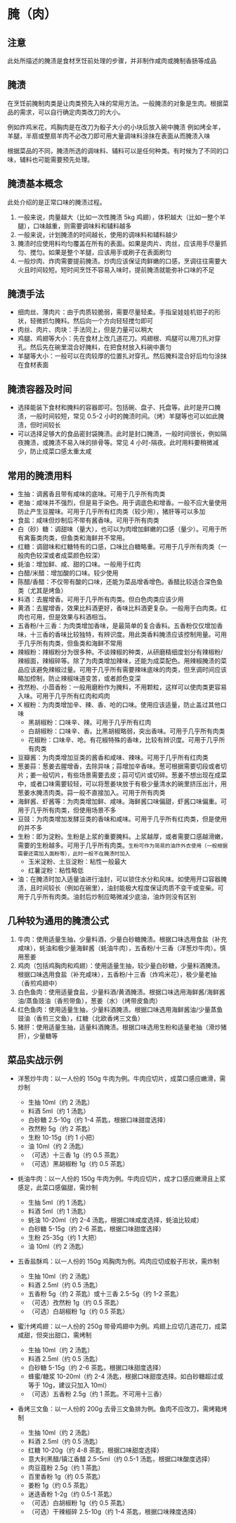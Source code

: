 # 腌（肉）
## 注意
此处所描述的腌渍是食材烹饪前处理的步骤，并非制作咸肉或腌制香肠等成品

## 腌渍
在烹饪前腌制肉类是让肉类预先入味的常用方法。一般腌渍的对象是生肉。根据菜品的需求，可以自行确定肉类改刀的大小。

  例如炸鸡米花，鸡胸肉是在改刀为骰子大小的小块后放入碗中腌渍
  例如烤全羊，羊腿，半扇或整扇羊肉不必改刀即可用大量调味料涂抹在表面从而腌渍入味
  
根据菜品的不同，腌渍所选的调味料、辅料可以是任何种类。有时候为了不同的口味，辅料也可能需要预先处理。

## 腌渍基本概念
此处介绍的是正常口味的腌渍过程。

1. 一般来说，肉量越大（比如一次性腌渍 5kg 鸡翅），体积越大（比如一整个羊腿），口味越重，则需要调味料和辅料越多
2. 一般来说，计划腌渍的时间越长，使用的调味料和辅料越少
3. 腌渍时应使用料均匀覆盖在所有的表面。如果是肉片、肉丝，应该用手尽量抓匀、搅匀。如果是整个羊腿，应该用手或刷子在表面刷匀
4. 一般炒肉、炸肉需要提前腌渍。炒肉应该保证肉鲜嫩的口感，烹调往往需要大火且时间较短。短时间烹饪不容易入味时，提前腌渍就能弥补口味的不足

## 腌渍手法

* 细肉丝、薄肉片：由于肉质较脆弱，需要尽量轻柔。手指呈娃娃机钳子的形状，轻微抓匀腌料。然后向一个方向轻轻搅匀即可
* 肉丝、肉片、肉块：手法同上，但是力量可以稍大
* 鸡腿、鸡翅等大小：先在食材上改几道花刀。鸡翅根、鸡腿可以用刀扎对穿孔。然后先在碗里混合好腌料，在把食材放入料碗中裹匀
* 羊腿等大小：一般可以在肉较厚的位置扎对穿孔。然后腌料混合好后均匀涂抹在食材表面

## 腌渍容器及时间

* 选择能装下食材和腌料的容器即可。包括碗、盘子、托盘等。此时是开口腌渍，一般时间较短，常见 0.5-2 小时的腌渍时间。（烤）羊腿等也可以如此腌渍，但时间较长
* 可以选择足够大的食品密封袋腌渍。此时是封口腌渍，一般时间很长，例如隔夜腌渍，或腌渍不易入味的排骨等。常见 4 小时-隔夜。此时用料要稍微减少，防止成菜口感太重太咸

## 常用的腌渍用料

* 生抽：调酱香且带有咸味的底味。可用于几乎所有肉类
* 老抽：咸味并不强烈，但是易于染色。用于调底色和增香。一般不应大量使用防止产生豆腥味。可用于几乎所有红肉类（较少用），猪肝等可以多加
* 食盐：咸味但炒制后不带有酱香味。可用于所有肉类
* 白（砂）糖：调甜味（量大），也可以为肉增加鲜嫩的口感（量少）。可用于所有禽畜类肉类，但鱼类和海鲜并不常用。
* 红糖：调甜味和红糖特有的口感，口味比白糖略重。可用于几乎所有肉类（一般肉色较深或者成菜颜色较深）
* 蚝油：增加鲜、咸、甜的口味。一般用于红肉
* 白醋/米醋：增加酸的口味。较少使用
* 陈醋/香醋：不仅带有酸的口味，还能为菜品增香增色。香醋比较适合深色鱼类（尤其是烤鱼）
* 料酒：去腥增香。可用于几乎所有肉类。但白色肉类应该少用
* 黄酒：去腥增香，效果比料酒更好，香味比料酒更复杂。一般用于白肉类。红肉也可用，但是效果与料酒相当。
* 五香粉/十三香：为肉类增加香味，是最简单的复合香料。五香粉仅仅增加香味，十三香的香味比较独特，有辨识度。用此类香料腌渍应该控制用量。可用于几乎所有肉类，但鱼类和海鲜不常用
* 辣椒粉：辣椒粉分为很多种。不谈辣椒的种类，从研磨精细度划分有辣椒粉/辣椒面，辣椒碎等。除了为肉类增加辣味，还能为成菜配色。用辣椒腌渍的菜品应该避免辣椒过量。可用于几乎所有需要辣味底味的肉类，但烹调时间应该略加控制，防止辣椒味道变苦，或者颜色变深
* 孜然粉、小茴香粉：一般用磨粉作为腌料，不用颗粒，这样可以使肉类更容易入味。可用于几乎所有红肉和鸡肉
* X 椒粉：为肉类增加辛、辣、香、呛的口味。使用应该适量，防止盖过其他口味
  - 黑胡椒粉：口味辛、辣。可用于几乎所有红肉
  - 白胡椒粉：口味辛、香。比黑胡椒略弱，突出香味。可用于几乎所有肉类
  - 花椒粉：口味辛、呛。有花椒特殊的香味，比较有辨识度。可用于几乎所有肉类
* 豆瓣酱：为肉类增加豆类的酱香和咸味、辣味。可用于几乎所有红肉类
* 葱姜蒜：葱姜去腥增香，去除异味；蒜增加辛香味。葱可根据需要切段或者切片；姜一般切片，有些场景需要去皮；蒜可切片或切碎。葱姜不想出现在成菜中，或者口味需要较轻，可以将葱姜块放于有极少量清水的碗里挤压出汁，用葱姜水腌渍肉类。蒜一般不直接加入。可用于所有肉类
* 海鲜酱、虾酱等：为肉类增加鲜、咸味。海鲜酱口味偏甜，虾酱口味偏重。可用于几乎所有肉类，但使用场景不多
* 豆豉：为肉类增加发酵豆类的香味和咸味。可用于几乎所有红肉类，但是使用的并不多
* 生粉：即为淀粉。生粉是上浆的重要腌料。上浆越厚，或者需要口感越滑嫩，需要的生粉越多。可用于几乎所有肉类。`生粉可作为简易的油炸外衣使用（一般根据需要还需加入面粉等），此时一般不在腌渍时加入`
  - 玉米淀粉、土豆淀粉：粘性一般最大
  - 红薯淀粉：粘性略低
* 油：在腌渍时加入适量油进行油封，可以锁住水分和风味。如使用开口容器腌渍，且时间较长（例如在碗里），油封能极大程度保证肉质不变干或变柴。可用于几乎所有肉类。油封后炒制应略微减少底油，油炸则没有区别

## 几种较为通用的腌渍公式
1. 牛肉：使用适量生抽，少量料酒，少量白砂糖腌渍。根据口味选用食盐（补充咸味），蚝油和极少量海鲜酱（蚝油牛肉），五香粉/十三香（洋葱炒牛肉）。慎用葱姜
2. 鸡肉（包括鸡胸肉和鸡翅）：使用适量生抽，较少量白砂糖，少量料酒腌渍。根据口味选用食盐（补充咸味），五香粉/十三香（炸鸡米花），极少量老抽（香煎鸡翅中）
3. 白色鱼肉：使用适量食盐，少量料酒/黄酒腌渍。根据口味选用海鲜酱/海鲜酱油/蒸鱼豉油（香煎带鱼），葱姜（水）（烤带皮鱼肉）
4. 红色鱼肉：使用适量生抽，少量料酒腌渍。根据口味选用海鲜酱油/少量蒸鱼豉油（香煎三文鱼），红糖（北欧香烤三文鱼）
5. 猪肝：使用适量生抽，适量料酒腌渍。根据口味选用生粉和适量老抽（滑炒猪肝），少量糖等

## 菜品实战示例

* 洋葱炒牛肉：以一人份的 150g 牛肉为例。牛肉应切片，成菜口感应嫩滑，需炒制
  - 生抽 10ml（约 2 汤匙）
  - 料酒 5ml（约 1 汤匙）
  - 白砂糖 2.5-10g（约 1-4 茶匙，根据口味甜度选择）
  - 孜然粉 5g（约 2 茶匙）
  - 生粉 10-15g（约 1 小把）
  - 油 10ml（约 2 汤匙）
  - （可选）十三香 1g（约 0.5 茶匙）
  - （可选）黑胡椒粉 1g（约 0.5 茶匙）

* 蚝油牛肉：以一人份的 150g 牛肉为例。牛肉应切片，成才口感应嫩滑且上浆感足，此菜口感偏甜，需炒制
  - 生抽 5ml（约 1 汤匙）
  - 料酒 5ml（约 1 汤匙）
  - 蚝油 10-20ml（约 2-4 汤匙，根据口味咸度选择，蚝油比较咸）
  - 白砂糖 5-15g（约 2-6 茶匙，根据口味甜度选择）
  - 生粉 25-35g（约 1 大把）
  - 油 10ml（约 2 汤匙）

* 五香盐酥鸡：以一人份的 150g 鸡胸肉为例。鸡肉应切成骰子形状，需炸制
  - 生抽 10ml（约 2 汤匙）
  - 料酒 2.5ml（约 0.5 汤匙）
  - 五香粉 5g（约 2 茶匙）或十三香 2.5-5g（约 1-2 茶匙）
  - （可选）孜然粉 1g（约 0.5 茶匙）
  - （可选）白胡椒粉 1g（约 0.5 茶匙）

* 蜜汁烤鸡翅：以一人份的 250g 带骨鸡翅中为例。鸡翅上应切几道花刀，成菜咸甜，但突出甜口，需烤制
  - 生抽 10ml（约 2 汤匙）
  - 料酒 2.5ml（约 0.5 汤匙）
  - 白砂糖 5-15g（约 2-6 茶匙，根据口味甜度选择）
  - 蜂蜜/糖浆 10-20ml（约 2-4 汤匙，根据口味甜度选择。如白砂糖超过或等于 10g，建议只加入 10ml）
  - （可选）五香粉 2.5g（约 1 茶匙。不可用十三香）

* 香烤三文鱼：以一人份的 200g 去骨三文鱼排为例。鱼肉不应改刀，需烤箱烤制
  - 生抽 10ml（约 2 汤匙）
  - 料酒 2.5ml（约 0.5 汤匙）
  - 红糖 10-20g（约 4-8 茶匙，根据口味甜度选择）
  - 意大利黑醋/镇江香醋 2.5-5ml（约 0.5-1 汤匙，根据口味酸度选择）
  - 肉豆蔻粉 2.5g（约 1 茶匙）
  - 百里香粉 1g（约 0.5 茶匙）
  - 姜粉 1g（约 0.5 茶匙）
  - 迷迭香粉 1-2g（约 0.5-1 茶匙）
  - （可选）白胡椒粉 1g（约 0.5 茶匙）
  - （可选）干辣椒碎 2.5-10g（约 1-4 茶匙，根据口味辣度选择）

